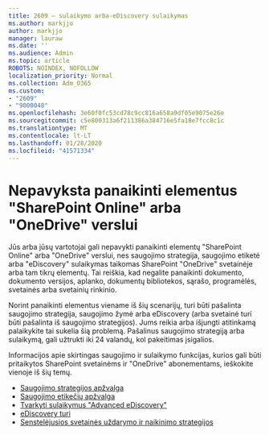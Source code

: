 ```yaml
---
title: 2609 – sulaikymo arba-eDiscovery sulaikymas
ms.author: markjjo
author: markjjo
manager: lauraw
ms.date: ''
ms.audience: Admin
ms.topic: article
ROBOTS: NOINDEX, NOFOLLOW
localization_priority: Normal
ms.collection: Adm_O365
ms.custom:
- "2609"
- "9000048"
ms.openlocfilehash: 3e60f0fc53cd78c9cc816a658a9df05e9075e26e
ms.sourcegitcommit: c5e800313a6f211386a384716e5fa18e7fcc8c1c
ms.translationtype: MT
ms.contentlocale: lt-LT
ms.lasthandoff: 01/28/2020
ms.locfileid: "41571334"
---
```

# <a name="unable-to-delete-items-in-sharepoint-online-or-onedrive-for-business"></a>Nepavyksta panaikinti elementus "SharePoint Online" arba "OneDrive" verslui

Jūs arba jūsų vartotojai gali nepavykti panaikinti elementų "SharePoint Online" arba "OneDrive" verslui, nes saugojimo strategija, saugojimo etiketė arba "eDiscovery" sulaikymas taikomas SharePoint "OneDrive" svetainėje arba tam tikrų elementų. Tai reiškia, kad negalite panaikinti dokumento, dokumento versijos, aplanko, dokumentų bibliotekos, sąrašo, programėlės, svetainės arba svetainių rinkinio. 

Norint panaikinti elementus viename iš šių scenarijų, turi būti pašalinta saugojimo strategija, saugojimo žymė arba eDiscovery (arba svetainė turi būti pašalinta iš saugojimo strategijos). Jums reikia arba išjungti atitinkamą palaikykite tai sukelia šią problemą. Pašalinus saugojimo strategiją arba sulaikymą, gali užtrukti iki 24 valandų, kol pakeitimas įsigalios. 

Informacijos apie skirtingas saugojimo ir sulaikymo funkcijas, kurios gali būti pritaikytos SharePoint svetainėms ir "OneDrive" abonementams, ieškokite vienoje iš šių temų.

- [Saugojimo strategijos apžvalga](https://docs.microsoft.com/microsoft-365/compliance/retention-policies)
- [Saugojimo etikečių apžvalga](https://docs.microsoft.com/microsoft-365/compliance/labels)
- [Tvarkyti sulaikymus "Advanced eDiscovery"](https://docs.microsoft.com/microsoft-365/compliance/managing-holds)
- [eDiscovery turi](https://docs.microsoft.com/microsoft-365/compliance/ediscovery-cases#step-4-place-content-locations-on-hold)
- [Senstelėjusios svetainės uždarymo ir naikinimo strategijos](https://support.office.com/article/Use-policies-for-site-closure-and-deletion-A8280D82-27FD-48C5-9ADF-8A5431208BA5)